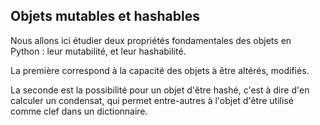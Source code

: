 ## Objets mutables et hashables

Nous allons ici étudier deux propriétés fondamentales des objets en Python :
leur mutabilité, et leur hashabilité.

La première correspond à la capacité des objets à être altérés, modifiés.

La seconde est la possibilité pour un objet d'être hashé, c'est à dire d'en calculer un condensat, qui permet entre-autres à l'objet d'être utilisé comme clef dans un dictionnaire.
